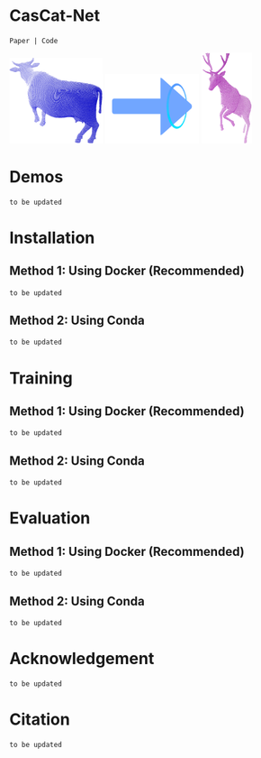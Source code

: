 # CasCat-Net
    Paper | Code 

<p float="left">
<img src="./images/bull003.png" alt="Image Alt Text" width="33%">
<img src="./images/arrow.gif" alt="Image Alt Text" width="33%">
<img src="./images/dear001.png" alt="Image Alt Text" width="18%">
</p>

# Demos
    to be updated

# Installation
## Method 1: Using Docker (Recommended)
    to be updated

## Method 2: Using Conda
    to be updated

# Training
## Method 1: Using Docker (Recommended)
    to be updated

## Method 2: Using Conda
    to be updated


# Evaluation
## Method 1: Using Docker (Recommended)
    to be updated

## Method 2: Using Conda
    to be updated


# Acknowledgement
    to be updated

# Citation
    to be updated